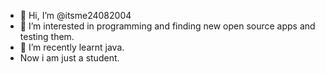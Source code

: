 - 👋 Hi, I’m @itsme24082004
- 👀 I’m interested in programming and finding new open source apps and testing them. 
- 🌱 I’m recently learnt java.
- Now i am just a student.
